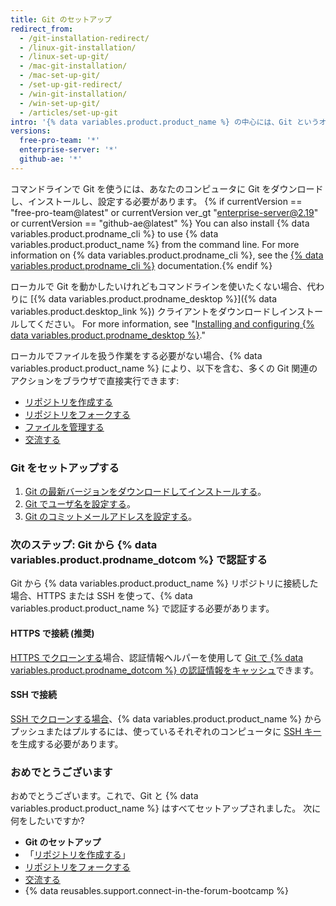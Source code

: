 ```yaml
---
title: Git のセットアップ
redirect_from:
  - /git-installation-redirect/
  - /linux-git-installation/
  - /linux-set-up-git/
  - /mac-git-installation/
  - /mac-set-up-git/
  - /set-up-git-redirect/
  - /win-git-installation/
  - /win-set-up-git/
  - /articles/set-up-git
intro: '{% data variables.product.product_name %} の中心には、Git というオープンソースバージョンコントロールシステム (VCS) があります。 Git は、{% data variables.product.product_name %} に関連してローカルコンピュータで発生するすべての動作の根本を担っています。'
versions:
  free-pro-team: '*'
  enterprise-server: '*'
  github-ae: '*'
---
```


コマンドラインで Git を使うには、あなたのコンピュータに Git をダウンロードし、インストールし、設定する必要があります。 {% if currentVersion == "free-pro-team@latest" or currentVersion ver_gt "enterprise-server@2.19" or currentVersion == "github-ae@latest" %} You can also install {% data variables.product.prodname_cli %} to use {% data variables.product.product_name %} from the command line. For more information on {% data variables.product.prodname_cli %}, see the [{% data variables.product.prodname_cli %}](https://cli.github.com/manual/) documentation.{% endif %}

ローカルで Git を動かしたいけれどもコマンドラインを使いたくない場合、代わりに [{% data variables.product.prodname_desktop %}]({% data variables.product.desktop_link %}) クライアントをダウンロードしインストールしてください。  For more information, see "[Installing and configuring {% data variables.product.prodname_desktop %}](/desktop/installing-and-configuring-github-desktop/)."

ローカルでファイルを扱う作業をする必要がない場合、{% data variables.product.product_name %} により、以下を含む、多くの Git 関連のアクションをブラウザで直接実行できます:

- [リポジトリを作成する](/articles/create-a-repo)
- [リポジトリをフォークする](/articles/fork-a-repo)
- [ファイルを管理する](/articles/managing-files-on-github/)
- [交流する](/articles/be-social)

### Git をセットアップする

1. [Git の最新バージョンをダウンロードしてインストールする](https://git-scm.com/downloads)。
2. [Git でユーザ名を設定する](/articles/setting-your-username-in-git)。
3. [Git のコミットメールアドレスを設定する](/articles/setting-your-commit-email-address)。

### 次のステップ: Git から {% data variables.product.prodname_dotcom %} で認証する

Git から {% data variables.product.product_name %} リポジトリに接続した場合、HTTPS または SSH を使って、{% data variables.product.product_name %} で認証する必要があります。

#### HTTPS で接続 (推奨)

[HTTPS でクローンする](/articles/which-remote-url-should-i-use/#cloning-with-https-urls)場合、認証情報ヘルパーを使用して [Git で {% data variables.product.prodname_dotcom %} の認証情報をキャッシュ](/github/using-git/caching-your-github-credentials-in-git)できます。

#### SSH で接続

[SSH でクローンする場合](/articles/which-remote-url-should-i-use#cloning-with-ssh-urls)、{% data variables.product.product_name %} からプッシュまたはプルするには、使っているそれぞれのコンピュータに [SSH キー](/articles/generating-a-new-ssh-key-and-adding-it-to-the-ssh-agent)を生成する必要があります。

### おめでとうございます

おめでとうございます。これで、Git と {% data variables.product.product_name %} はすべてセットアップされました。 次に何をしたいですか?

- **Git のセットアップ**
- 「[リポジトリを作成する](/articles/create-a-repo)」
- [リポジトリをフォークする](/articles/fork-a-repo)
- [交流する](/articles/be-social)
- {% data reusables.support.connect-in-the-forum-bootcamp %}
